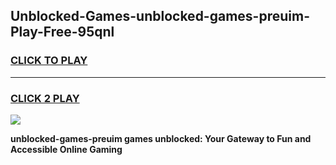 
## Unblocked-Games-unblocked-games-preuim-Play-Free-95qnl
<h3>
<a href="https://premium76.site?title=unblocked-games-preuim&ref=18A1">CLICK TO PLAY</a></h3>
<hr>

<h3>
<a href="https://premium76.site?title=unblocked-games-preuim&ref=18A1">CLICK 2 PLAY</a>
  
</h3>

<a href="https://premium76.site?title=unblocked-games-preuim&ref=18A1"><img src="https://clearcache.store/games.png"></a>


**unblocked-games-preuim games unblocked: Your Gateway to Fun and Accessible Online Gaming**
